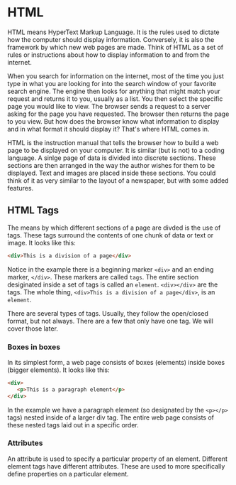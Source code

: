 # HTML

HTML means HyperText Markup Language. It is the rules used to dictate how the computer should display information.
Conversely, it is also the framework by which new web pages are made. Think of HTML as a set of rules or instructions about
how to display information to and from the internet.

When you search for information on the internet, most of the time you just type in what you are looking for into the
search window of your favorite search engine. The engine then looks for anything that might match your request and returns
it to you, usually as a list. You then select the specific page you would like to view. The browser sends a request to
a server asking for the page you have requested. The browser then returns the page to you view. But how does the browser
know what information to display and in what format it should display it? That's where HTML comes in.

HTML is the instruction manual that tells the browser how to build a web page to be displayed on your computer.
It is similar (but is not) to a coding language. A sinlge page of data is divided into discrete sections.
These sections are then arranged in the way the author wishes for them to be displayed.
Text and images are placed inside these sections. You could think of it as very similar to the layout of a newspaper,
but with some added features.

## HTML Tags

The means by which different sections of a page are divded is the use of tags. These tags surround the contents of one
chunk of data or text or image. It looks like this:

```html
<div>This is a division of a page</div>
```

Notice in the example there is a beginning marker `<div>` and an ending marker, `</div>`. These markers are called `tags`.
The entire section desiginated inside a set of tags is called an `element`. `<div></div>` are the tags.
The whole thing, `<div>This is a division of a page</div>`, is an `element`.

There are several types of tags. Usually, they follow the open/closed format, but not always. There are a few that
only have one tag. We will cover those later.

### Boxes in boxes

In its simplest form, a web page consists of boxes (elements) inside boxes (bigger elements). It looks like this:

```html
<div>
   <p>This is a paragraph element</p>
</div>
```

In the example we have a paragraph element (so designated by the `<p></p>` tags) nested inside of a larger div tag.
The entire web page consists of these nested tags
laid out in a specific order.

### Attributes

An attribute is used to specify a particular property of an element. Different element tags have different attributes.
These are used to more specifically define properties
on a particular element. 